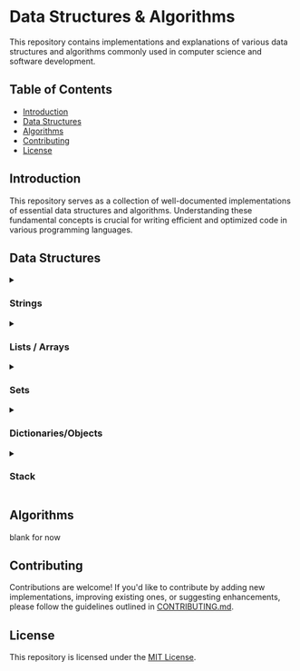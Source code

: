 # Data Structures & Algorithms

This repository contains implementations and explanations of various data structures and algorithms commonly used in computer science and software development.

## Table of Contents

- [Introduction](#introduction)
- [Data Structures](#data-structures)
- [Algorithms](#algorithms)
- [Contributing](#contributing)
- [License](#License)

## Introduction

This repository serves as a collection of well-documented implementations of essential data structures and algorithms.
Understanding these fundamental concepts is crucial for writing efficient and optimized code in various programming languages.

## Data Structures

<details>
  <summary><h3>Strings</h3></summary>

- [Python](PYTHON/Data%20Structures/1.%20strings.py)
- [Javascript](JAVASCRIPT/Data%20Structures/1.%20Strings.js)
</details>

<details>
  <summary><h3>Lists / Arrays</h3></summary>

- [Python](PYTHON/Data%20Structures/2.%20lists.py)
- [Javascript](JAVASCRIPT/Data%20Structures/2.%20Arrays.js)
</details>

<details>
  <summary><h3>Sets</h3></summary>

- [Python](PYTHON/Data%20Structures/3.%20sets.py)
- [Javascript](JAVASCRIPT/Data%20Structures/3.%20Sets.js)
</details>

<details>
  <summary><h3>Dictionaries/Objects</h3></summary>

- [Python](PYTHON/Data%20Structures/4.%20dicts.py)
</details>

<details>
  <summary><h3>Stack</h3></summary>

- [Python](PYTHON/Data%20Structures/5.%20stack.py)
</details>

## Algorithms

blank for now

## Contributing

Contributions are welcome! If you'd like to contribute by adding new implementations, improving existing ones, or suggesting enhancements, please follow the guidelines outlined in [CONTRIBUTING.md](CONTRIBUTING.md).

## License

This repository is licensed under the [MIT License](LICENSE).
